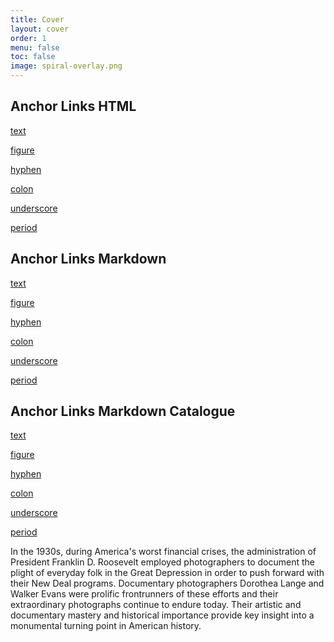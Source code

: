 ```yaml
---
title: Cover
layout: cover
order: 1
menu: false
toc: false
image: spiral-overlay.png
---
```


## Anchor Links HTML

<a href="/intro/#text">text</a>

<a href="/intro/#lange">figure</a>

<a href="/intro/#hyphen-hyphen">hyphen</a>

<a href="/intro/#colon:colon">colon</a>

<a href="/intro/#underscore_underscore">underscore</a>

<a href="/intro/#period.period">period</a>

## Anchor Links Markdown

[text](/intro/#text)

[figure](/intro/#lange)

[hyphen](/intro/#hyphen-hyphen-md)

[colon](/intro/#colon:colon:md)

[underscore](/intro/#underscore_underscore_md)

[period](/intro/#period.period.md)


## Anchor Links Markdown Catalogue

[text](/catalogue/1/#text)

[figure](/catalogue/1/#lange)

[hyphen](/catalogue/1/#hyphen-hyphen-md)

[colon](/catalogue/1/#colon:colon:md)

[underscore](/catalogue/1/#underscore_underscore_md)

[period](/catalogue/1/#period.period.md)

In the 1930s, during America's worst financial crises, the administration of President Franklin D. Roosevelt employed photographers to document the plight of everyday folk in the Great Depression in order to push forward with their New Deal programs. Documentary photographers Dorothea Lange and Walker Evans were prolific frontrunners of these efforts and their extraordinary photographs continue to endure today. Their artistic and documentary mastery and historical importance provide key insight into a monumental turning point in American history.
